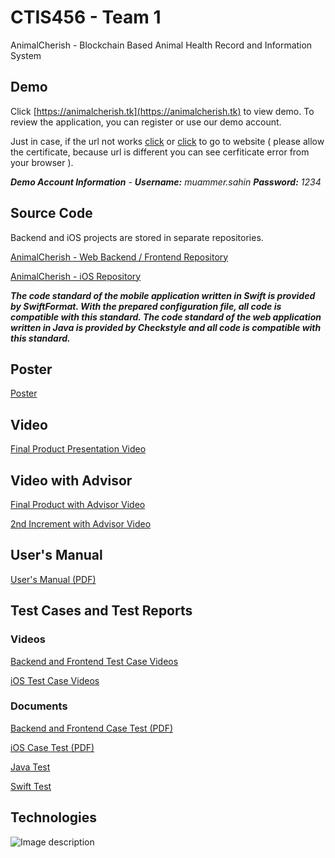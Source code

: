 # CTIS456 - Team 1

AnimalCherish - Blockchain Based Animal Health Record and Information System

## Demo

Click [https://animalcherish.tk](https://animalcherish.tk) to view demo. To review the application, you can register or use our demo account.

Just in case, if the url not works [click](https://138.68.67.165/) or [click](https://animalcherish.ml/) to go to website ( please allow the certificate, because url is different you can see cerfiticate error from your browser ).

***Demo Account Information** - **Username:** muammer.sahin **Password:** 1234*

## Source Code

Backend and iOS projects are stored in separate repositories.

[AnimalCherish - Web Backend / Frontend Repository](https://github.com/cagatayozata/AnimalCherish)

[AnimalCherish - iOS Repository](https://github.com/cagatayozata/AnimalCherish_iOS)

***The code standard of the mobile application written in Swift is provided by SwiftFormat. With the prepared configuration file, all code is compatible with this standard. The code standard of the web application written in Java is provided by Checkstyle and all code is compatible with this standard.***

## Poster

[Poster](https://raw.githubusercontent.com/cagatayozata/CTIS456_Team1/master/Poster/Poster.jpg)

## Video

[Final Product Presentation Video](https://youtu.be/_WwoQHxu-l4)

## Video with Advisor

[Final Product with Advisor Video](https://www.youtube.com/watch?v=DfDI3tdYhOY)

[2nd Increment with Advisor Video](https://www.youtube.com/watch?v=8Qay1PM9990)

## User's Manual

[User's Manual (PDF)](https://github.com/cagatayozata/CTIS456_Team1/blob/master/User%20Manual/AnimalCherish%20%20User%20Manual.pdf)

## Test Cases and Test Reports

### Videos

[Backend and Frontend Test Case Videos](https://www.youtube.com/watch?v=yZkmFCnwhS4)

[iOS Test Case Videos](https://www.youtube.com/watch?v=3YJPb2UC62I&feature=youtu.be)

### Documents

[Backend and Frontend Case Test (PDF)](https://github.com/cagatayozata/CTIS456_Team1/blob/master/Case%20Tests/BackendandFrontendCaseTests.pdf)

[iOS Case Test (PDF)](https://github.com/cagatayozata/CTIS456_Team1/blob/master/Case%20Tests/iOSCaseTests.pdf)

[Java Test](https://cagatayozata.com/ctis/javatest)

[Swift Test](https://github.com/cagatayozata/CTIS456_Team1/tree/master/Swift%20Test)

## Technologies

![Image description](https://i.ibb.co/RT9rxgr/3c210455-ce1d-430c-aa30-5d44d9b9c8d4.jpg)








